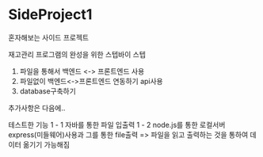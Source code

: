 # SideProject1
혼자해보는 사이드 프로젝트

재고관리 프로그램의 완성을 위한 스텝바이 스텝

1. 파일을 통해서 백엔드 <-> 프론트엔드 사용
2. 파일없이 백엔드<->프론트엔드 연동하기 api사용
3. database구축하기

추가사항은 다음에..


테스트한 기능
1 - 1 자바를 통한 파일 입출력
1 - 2 node.js를 통한 로컬서버 express(미들웨어)사용과 그를 통한 file출력
=> 파일을 읽고 출력하는 것을 통하여 데이터 옮기기 가능해짐
